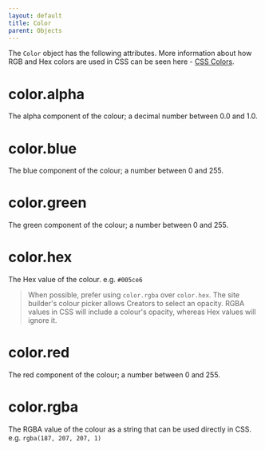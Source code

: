 ```yaml
---
layout: default
title: Color
parent: Objects
---
```


The `Color` object has the following attributes. More information about how RGB and Hex colors are used in CSS can be seen here - [CSS Colors](https://www.w3schools.com/css/css_colors.asp).

# color.alpha

The alpha component of the colour; a decimal number between 0.0 and 1.0.

# color.blue

The blue component of the colour; a number between 0 and 255.

# color.green

The green component of the colour; a number between 0 and 255.

# color.hex

The Hex value of the colour. e.g. `#005ce6`

> When possible, prefer using `color.rgba` over `color.hex`. The site builder's colour picker allows Creators to select an opacity. RGBA values in CSS will include a colour's opacity, whereas Hex values will ignore it.

# color.red

The red component of the colour; a number between 0 and 255.

# color.rgba

The RGBA value of the colour as a string that can be used directly in CSS. e.g. `rgba(187, 207, 207, 1)`
